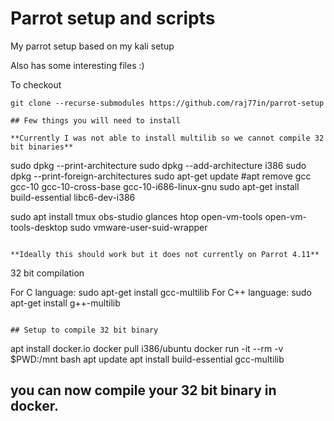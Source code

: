 # Parrot setup and scripts

My parrot setup based on my kali setup

Also has some interesting files :)

To checkout
```
git clone --recurse-submodules https://github.com/raj77in/parrot-setup

## Few things you will need to install

**Currently I was not able to install multilib so we cannot compile 32 bit binaries**

```
sudo dpkg --print-architecture
sudo dpkg --add-architecture i386
sudo dpkg --print-foreign-architectures
sudo apt-get update
#apt remove gcc gcc-10  gcc-10-cross-base gcc-10-i686-linux-gnu
sudo apt-get install build-essential libc6-dev-i386

sudo apt install tmux obs-studio glances htop open-vm-tools open-vm-tools-desktop
sudo vmware-user-suid-wrapper
```

**Ideally this should work but it does not currently on Parrot 4.11**

```
32 bit compilation

For C language:
sudo apt-get install gcc-multilib
For C++ language:
sudo apt-get install g++-multilib
```

## Setup to compile 32 bit binary

```
apt install docker.io
docker pull i386/ubuntu
docker run -it --rm -v $PWD:/mnt bash
  apt update
  apt install build-essential gcc-multilib
  ## you can now compile your 32 bit binary in docker.
```

